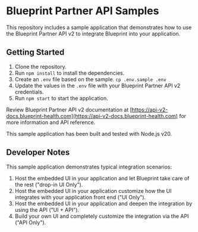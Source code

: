 # Blueprint Partner API Samples

This repository includes a sample application that demonstrates how to use the 
Blueprint Partner API v2 to integrate Blueprint into your application.

## Getting Started

1. Clone the repository.
2. Run `npm install` to install the dependencies.
3. Create an `.env` file based on the sample. `cp .env.sample .env`
4. Update the values in the `.env` file with your Blueprint Partner API v2 credentials.
5. Run `npm start` to start the application.

Review Blueprint Partner API v2 documentation at
[https://api-v2-docs.blueprint-health.com](https://api-v2-docs.blueprint-health.com) for more information
and API reference.

This sample application has been built and tested with Node.js v20.

## Developer Notes

This sample application demonstrates typical integration scenarios:

1. Host the embedded UI in your application and let Blueprint take care of the rest ("drop-in UI Only").
2. Host the embedded UI in your application customize how the UI integrates with your application front end ("UI Only").
3. Host the embedded UI in your application and deepen the integration by using the API ("UI + API").
4. Build your own UI and completely customize the integration via the API ("API Only").
